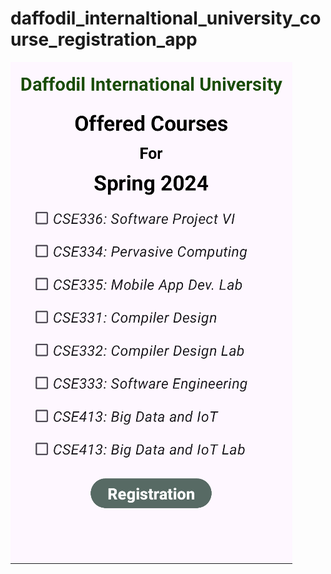 # daffodil_internaltional_university_course_registration_app
![Preview of the Application](preview.png)
